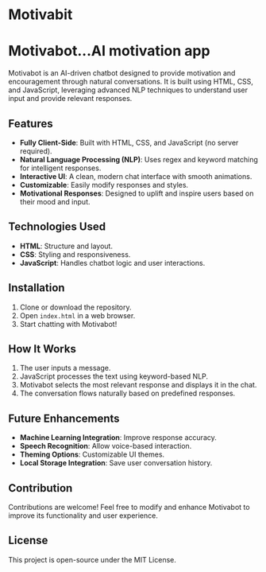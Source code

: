 # Motivabit

# Motivabot...AI motivation app 

Motivabot is an AI-driven chatbot designed to provide motivation and encouragement through natural conversations. It is built using HTML, CSS, and JavaScript, leveraging advanced NLP techniques to understand user input and provide relevant responses.

## Features

- **Fully Client-Side**: Built with HTML, CSS, and JavaScript (no server required).
- **Natural Language Processing (NLP)**: Uses regex and keyword matching for intelligent responses.
- **Interactive UI**: A clean, modern chat interface with smooth animations.
- **Customizable**: Easily modify responses and styles.
- **Motivational Responses**: Designed to uplift and inspire users based on their mood and input.

## Technologies Used

- **HTML**: Structure and layout.
- **CSS**: Styling and responsiveness.
- **JavaScript**: Handles chatbot logic and user interactions.

## Installation

1. Clone or download the repository.
2. Open `index.html` in a web browser.
3. Start chatting with Motivabot!

## How It Works

1. The user inputs a message.
2. JavaScript processes the text using keyword-based NLP.
3. Motivabot selects the most relevant response and displays it in the chat.
4. The conversation flows naturally based on predefined responses.

## Future Enhancements

- **Machine Learning Integration**: Improve response accuracy.
- **Speech Recognition**: Allow voice-based interaction.
- **Theming Options**: Customizable UI themes.
- **Local Storage Integration**: Save user conversation history.

## Contribution

Contributions are welcome! Feel free to modify and enhance Motivabot to improve its functionality and user experience.

## License

This project is open-source under the MIT License.

